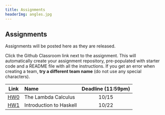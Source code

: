 ```yaml
---
title: Assignments
headerImg: angles.jpg
---
```


## Assignments

Assignments will be posted here as they are released.

Click the Github Classroom link next to the assignment.
This will automatically create your assignment repository,
pre-populated with starter code and a README file with all the instructions.
If you get an error when creating a team, **try a different team name**
(do not use any special characters).


| Link                                             | Name                            | Deadline (11:59pm)        |
|:------------------------------------------------:|:--------------------------------|:-------------------------:|
| [HW0](https://classroom.github.com/a/JIrPuNoq)   | The Lambda Calculus             | 10/15                     |
| [HW1](https://classroom.github.com/a/hT__GBN1)   | Introduction to Haskell         | 10/22                     |

<!--
| [HW2](https://classroom.github.com/a/EB3yeLgG)   | Random Art                      | 10/29                       |
| [HW3](https://classroom.github.com/a/WYOI3hny)   | All about Fold                  | 11/5                      |
| [HW4](https://classroom.github.com/a/TgvtLr6H)   | Nano                            | 11/19                      |
| [project](https://classroom.github.com/a/QmCQ_yh_) | Nano Extensions               | [Team registration](https://forms.gle/4VSjHzc82qeaptMD7): 11/19 <br/> Presentation: 12/12  | -->




<!--
## Practice Exams

- [Midterm Wi 19](/static/raw/130-midterm-wi19.pdf) ([solution](/static/raw/130-midterm-wi19-solution.pdf)),
  [Midterm Fa 19](/static/raw/130-midterm-fa19.pdf) ([solution](/static/raw/130-midterm-fa19-solution.pdf)).

- [Practice Final](https://classroom.github.com/a/8Md6lTLp) -->


